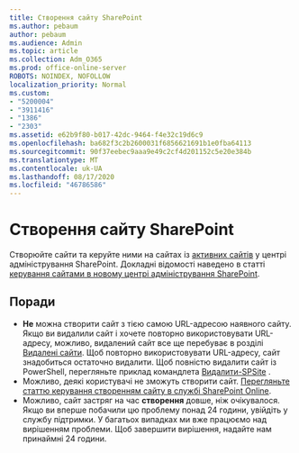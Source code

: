 ```yaml
---
title: Створення сайту SharePoint
ms.author: pebaum
author: pebaum
ms.audience: Admin
ms.topic: article
ms.collection: Adm_O365
ms.prod: office-online-server
ROBOTS: NOINDEX, NOFOLLOW
localization_priority: Normal
ms.custom:
- "5200004"
- "3911416"
- "1386"
- "2303"
ms.assetid: e62b9f80-b017-42dc-9464-f4e32c19d6c9
ms.openlocfilehash: ba682f3c2b2600031f6856621691b1e0fba64113
ms.sourcegitcommit: 90f37eebec9aaa9e49c2cf4d201152c5e20e384b
ms.translationtype: MT
ms.contentlocale: uk-UA
ms.lasthandoff: 08/17/2020
ms.locfileid: "46786586"
---
```

# <a name="create-a-sharepoint-site"></a>Створення сайту SharePoint

Створюйте сайти та керуйте ними на сайтах із [активних сайтів](https://admin.microsoft.com/sharepoint?page=sitemanagement&modern=true) у центрі адміністрування SharePoint. Докладні відомості наведено в статті [керування сайтами в новому центрі адміністрування SharePoint](https://docs.microsoft.com/sharepoint/manage-site-creation). 

## <a name="tips"></a>Поради

- **Не** можна створити сайт з тією самою URL-адресою наявного сайту. Якщо ви видалили сайт і хочете повторно використовувати URL-адресу, можливо, видалений сайт все ще перебуває в розділі [Видалені сайти](https://admin.microsoft.com/sharepoint?page=recyclebin&modern=true). Щоб повторно використовувати URL-адресу, сайт знадобиться остаточно видалити. Щоб повністю видалити сайт із PowerShell, перегляньте приклад командлета [Видалити-SPSite](https://docs.microsoft.com/sharepoint/manage-sites-in-new-admin-center#delete-a-site) .
- Можливо, деякі користувачі не зможуть створити сайт. [Перегляньте статтю керування створенням сайту в службі SharePoint Online](https://docs.microsoft.com/sharepoint/manage-site-creation).
- Можливо, сайт застряг на час **створення** довше, ніж очікувалося. Якщо ви вперше побачили цю проблему понад 24 години, увійдіть у службу підтримки. У багатьох випадках ми вже працюємо над вирішенням проблеми. Щоб завершити вирішення, надайте нам принаймні 24 години.
